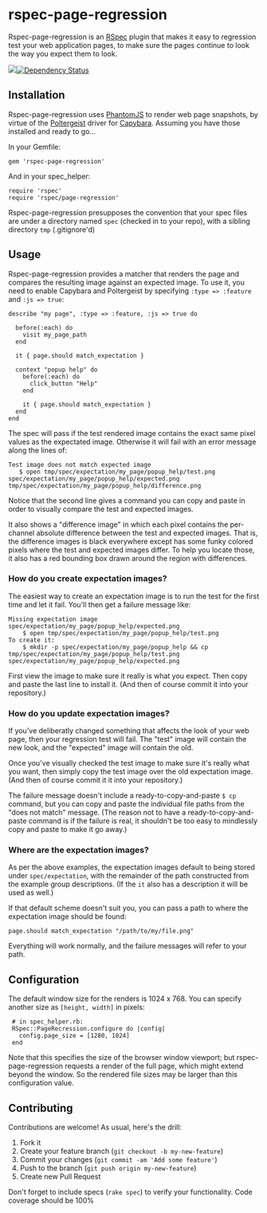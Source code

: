 # rspec-page-regression

Rspec-page-regression is an [RSpec](https://github.com/rspec/rspec) plugin
that makes it easy to regression test your web application pages, to make
sure the pages continue to look the way you expect them to look.

[<img src="https://secure.travis-ci.org/ronen/rspec-page-regression.png"/>](http://travis-ci.org/ronen/rspec-page-regression)[<img src="https://gemnasium.com/ronen/rspec-page-regression.png" alt="Dependency Status" />](https://gemnasium.com/ronen/rspec-page-regression)

## Installation

Rspec-page-regression uses [PhantomJS](http://www.phantomjs.org/) to render web page snapshots, by virtue of the [Poltergeist](https://github.com/jnicklas/capybara) driver for [Capybara](https://github.com/jnicklas/capybara).  Assuming you have those installed and ready to go...

In your Gemfile:

    gem 'rspec-page-regression'

And in your spec_helper:

    require 'rspec'
    require 'rspec/page-regression'

Rspec-page-regression presupposes the convention that your spec files are under a directory named `spec` (checked in to your repo), with a sibling directory `tmp` (.gitignore'd)

## Usage

Rspec-page-regression provides a matcher that renders the page and compares
the resulting image against an expected image.  To use it, you need to enable
Capybara and Poltergeist by specifying `:type => :feature` and `:js => true`:

    describe "my page", :type => :feature, :js => true do

      before(:each) do
        visit my_page_path
      end

      it { page.should match_expectation }

      context "popup help" do
        before(:each) do
          click_button "Help"
        end

        it { page.should match_expectation }
      end
    end
    
The spec will pass if the test rendered image contains the  exact same pixel values as the expectated image.  Otherwise it will fail with an error message along the lines of:

    Test image does not match expected image
       $ open tmp/spec/expectation/my_page/popup_help/test.png spec/expectation/my_page/popup_help/expected.png tmp/spec/expectation/my_page/popup_help/difference.png

Notice that the second line gives a command you can copy and paste in order to visually compare the test and expected images.

It also shows a "difference image" in which each pixel contains the per-channel absolute difference between the test and expected images.  That is, the difference images is black everywhere except has some funky colored pixels where the test and expected images differ.  To help you locate those, it also has a red bounding box drawn around the region with differences.

### How do you create expectation images?

The easiest way to create an expectation image is to run the test for the first time and let it fail.  You'll then get a failure message like:

    Missing expectation image spec/expectation/my_page/popup_help/expected.png
        $ open tmp/spec/expectation/my_page/popup_help/test.png
    To create it:
        $ mkdir -p spec/expectation/my_page/popup_help && cp tmp/spec/expectation/my_page/popup_help/test.png spec/expectation/my_page/popup_help/expected.png

First view the image to make sure it really is what you expect.  Then copy and paste the last line to install it.  (And then of course commit it into your repository.)

### How do you update expectation images?

If you've deliberatly changed something that affects the look of your web page, then your regression test will fail.  The "test" image will contain the new look, and the "expected" image will contain the old.

Once you've visually checked the test image to make sure it's really what you want, then simply copy the test image over the old expectation image.  (And then of course commit it it into your repository.)

The failure message doesn't include a ready-to-copy-and-paste `$ cp` command, but you can copy and paste the individual file paths from the "does not match" message.  (The reason not to have a ready-to-copy-and-paste command is if the failure is real, it shouldn't be too easy to mindlessly copy and paste to make it go away.)

### Where are the expectation images?

As per the above examples, the expectation images default to being stored under `spec/expectation`, with the remainder of the path constructed from the example group descriptions. (If the `it` also has a description it will be used as well.)

If that default scheme doesn't suit you, you can pass a path to where the expectation image should be found:

    page.should match_expectation "/path/to/my/file.png"

Everything will work normally, and the failure messages will refer to your path.

## Configuration

The default window size for the renders is 1024 x 768.  You can specify another size as `[height, width]` in pixels:

     # in spec_helper.rb:
     RSpec::PageRecression.configure do |config|
       config.page_size = [1280, 1024]
     end

Note that this specifies the size of the browser window viewport; but rspec-page-regression requests a render of the full page, which might extend beyond the window.  So the rendered file sizes may be larger than this configuration value.


## Contributing

Contributions are welcome!  As usual, here's the drill:

1. Fork it
2. Create your feature branch (`git checkout -b my-new-feature`)
3. Commit your changes (`git commit -am 'Add some feature'`)
4. Push to the branch (`git push origin my-new-feature`)
5. Create new Pull Request

Don't forget to include specs (`rake spec`) to verify your functionality.  Code coverage should be 100%